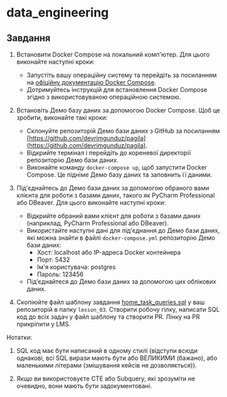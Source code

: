 # data_engineering

## Завдання

1. Встановити Docker Compose на локальний комп'ютер. Для цього виконайте наступні кроки:

   - Запустіть вашу операційну систему та перейдіть за посиланням на [офіційну документацію Docker Compose](https://docs.docker.com/compose/install/).
   - Дотримуйтесь інструкцій для встановлення Docker Compose згідно з використовуваною операційною системою.

2. Встановіть Демо базу даних за допомогою Docker Compose. Щоб це зробити, виконайте такі кроки:

   - Склонуйте репозиторій Демо бази даних з GitHub за посиланням [https://github.com/devrimgunduz/pagila](https://github.com/devrimgunduz/pagila).
   - Відкрийте термінал і перейдіть до кореневої директорії репозиторію Демо бази даних.
   - Виконайте команду `docker-compose up`, щоб запустити Docker Compose. Це підніме Демо базу даних та заповнить її даними.

3. Під'єднайтесь до Демо бази даних за допомогою обраного вами клієнта для роботи з базами даних, такого як PyCharm Professional або DBeaver. Для цього виконайте наступні кроки:

   - Відкрийте обраний вами клієнт для роботи з базами даних (наприклад, PyCharm Professional або DBeaver).
   - Використайте наступні дані для під'єднання до Демо бази даних, які можна знайти в файлі `docker-compose.yml` репозиторію Демо бази даних:
     - Хост: localhost або IP-адреса Docker контейнера
     - Порт: 5432
     - Ім'я користувача: postgres
     - Пароль: 123456
   - Під'єднайтеся до Демо бази даних за допомогою цих облікових даних.

4. Скопіюйте файл шаблону завдання [home_task_queries.sql](https://github.com/robot-dreams-code/UA_DATA-ENGINEERING_ZINICH-01/blob/main/Lecture_3/ht_template/home_task_queries.sql) у ваш репозиторій в папку `lesson_03`. Створити робочу гілку, написати SQL код до всіх задач у файл шаблону та створити PR. Лінку на PR прикріпити у LMS.

Нотатки:

1. SQL код має бути написаний в одному стилі (відступи всюди однакові, всі SQL вирази мають бути або ВЕЛИКИМИ (бажано), або маленькими літерами (змішування кейсів не дозволяється)).

2. Якщо ви використовуєте CTE або  Subquery, які зрозуміти не очевидно, вони мають бути задокументовані.